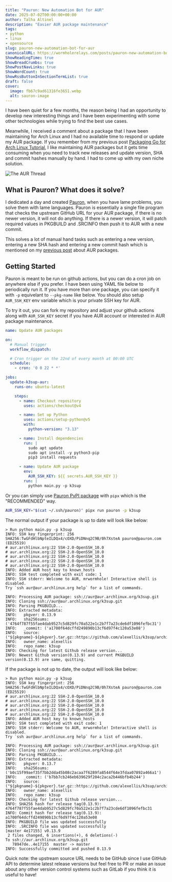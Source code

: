```yaml
---
title: "Pauron: New Automation Bot for AUR"
date: 2025-07-02T00:00:00+00:00
author: Talha Altinel
description: "Easier AUR package maintenance"
tags:
- python
- linux
- opensource
slug: pauron-new-automation-bot-for-aur
canonicalURL: https://wormholerelays.com/posts/pauron-new-automation-bot-for-aur
ShowReadingTime: true
ShowBreadCrumbs: true
ShowPostNavLinks: true
ShowWordCount: true
ShowRssButtonInSectionTermList: true
draft: false
cover:
  image: fb67c9ad61316fe3651.webp
  alt: sauron-image
---
```


I have been quiet for a few months, the reason being I had an opportunity to develop new interesting things and I have been experimenting with some other technologies while trying to find the best use cases.

Meanwhile, I received a comment about a package that I have been maintaining for Arch Linux and I had no available time to respond or update my AUR package. If you remember from my previous post [Packaging Go for Arch Linux Tutorial](https://wormholerelays.com/posts/packaging-go-for-arch-linux-tutorial), I like maintaining AUR packages but it gets time consuming when you need to track new releases and update version, SHA and commit hashes manually by hand. I had to come up with my own niche solution.

![The AUR Thread](/aur-comments.png)

## What is Pauron? What does it solve?

I dedicated a day and created [Pauron](https://github.com/mrwormhole/pauron), when you have lame problems, you solve them with lame languages. Pauron is essentially a single file program that checks the upstream GitHub URL for your AUR package, if there is no newer version, it will not do anything. If there is a newer version, it will patch required values in PKGBUILD and .SRCINFO then push it to AUR with a new commit.

This solves a lot of manual hand tasks such as entering a new version, entering a new SHA hash and entering a new commit hash which is mentioned on my [previous post](https://wormholerelays.com/posts/packaging-go-for-arch-linux-tutorial) about AUR packages.

## Getting Started

Pauron is meant to be run on github actions, but you can do a cron job on anywhere else if you prefer. I have been using YAML file below to periodically run it. If you have more than one package, you can specify it with `-p` equivelant to `--pkg-name` like below. You should also setup `AUR_SSH_KEY` env variable which is your private SSH key for AUR. 

To try it out, you can fork my repository and adjust your github actions along with `AUR_SSH_KEY` secret if you have AUR account or interested in AUR package maintenance.

```yaml
name: Update AUR packages

on:
  # Manual trigger
  workflow_dispatch:

  # Cron trigger on the 22nd of every month at 00:00 UTC
  schedule:
    - cron: '0 0 22 * *'

jobs:
  update-k3sup-aur:
    runs-on: ubuntu-latest

    steps:
      - name: Checkout repository
        uses: actions/checkout@v4

      - name: Set up Python
        uses: actions/setup-python@v5
        with:
          python-version: "3.13"

      - name: Install dependencies
        run: |
          sudo apt update
          sudo apt install -y python3-pip
          pip3 install requests

      - name: Update AUR package
        env:
          AUR_SSH_KEY: ${{ secrets.AUR_SSH_KEY }}
        run: |
          python main.py -p k3sup
```

Or you can simply use [Pauron PyPI package](https://pypi.org/project/pauron/) with `pipx` which is the "RECOMMENDED" way.

```sh
AUR_SSH_KEY="$(cat ~/.ssh/pauron)" pipx run pauron -p k3sup
```

The normal output if your package is up to date will look like below:

```
> Run python main.py -p k3sup
INFO: SSH key fingerprint: 256 SHA256:TwGFdHlbNpteILDQx4/cOXD/PiDNnq2C9B/0h7XsteA pauron@pauron.com (ED25519)
# aur.archlinux.org:22 SSH-2.0-OpenSSH_10.0
# aur.archlinux.org:22 SSH-2.0-OpenSSH_10.0
# aur.archlinux.org:22 SSH-2.0-OpenSSH_10.0
# aur.archlinux.org:22 SSH-2.0-OpenSSH_10.0
# aur.archlinux.org:22 SSH-2.0-OpenSSH_10.0
INFO: Added AUR host key to known_hosts
INFO: SSH test completed with exit code: 1
INFO: SSH stderr: Welcome to AUR, mrwormhole! Interactive shell is disabled.
Try `ssh aur@aur.archlinux.org help` for a list of commands.

INFO: Processing AUR package: ssh://aur@aur.archlinux.org/k3sup.git
INFO: Cloning ssh://aur@aur.archlinux.org/k3sup.git
INFO: Parsing PKGBUILD...
INFO: Extracted metadata:
INFO:   pkgver: 0.13.9
INFO:   sha256sums: ('4764f787f55fae4dab9527c5d829fc70a522e1c2b7f7a23cde6df1096fefbc31')
INFO:   _commit: ('a1700f64dcffd249890b13cf6d97f4c120a53e08')
INFO:   source: ("${pkgname}-${pkgver}.tar.gz::https://github.com/alexellis/k3sup/archive/${pkgver}.tar.gz")
INFO:   owner_name: alexellis
INFO:   repo_name: k3sup
INFO: Checking for latest Github release version...
INFO: Newest Github version(0.13.9) and current PKGBUILD version(0.13.9) are same, quitting.
```

If the package is not up to date, the output will look like below:

```
> Run python main.py -p k3sup
INFO: SSH key fingerprint: 256 SHA256:TwGFdHlbNpteILDQx4/cOXD/PiDNnq2C9B/0h7XsteA pauron@pauron.com (ED25519)
# aur.archlinux.org:22 SSH-2.0-OpenSSH_10.0
# aur.archlinux.org:22 SSH-2.0-OpenSSH_10.0
# aur.archlinux.org:22 SSH-2.0-OpenSSH_10.0
# aur.archlinux.org:22 SSH-2.0-OpenSSH_10.0
# aur.archlinux.org:22 SSH-2.0-OpenSSH_10.0
INFO: Added AUR host key to known_hosts
INFO: SSH test completed with exit code: 1
INFO: SSH stderr: Welcome to AUR, mrwormhole! Interactive shell is disabled.
Try `ssh aur@aur.archlinux.org help` for a list of commands.

INFO: Processing AUR package: ssh://aur@aur.archlinux.org/k3sup.git
INFO: Cloning ssh://aur@aur.archlinux.org/k3sup.git
INFO: Parsing PKGBUILD...
INFO: Extracted metadata:
INFO:   pkgver: 0.13.7
INFO:   sha256sums: ('b0c15f99aef35f7bb2dda45b08c2acaa7f6289fa8544f64e3fdaa07892a466a1')
INFO:   _commit: ('b7bb7cb246eb639629f204c2aca2b446bfb4b244')
INFO:   source: ("${pkgname}-${pkgver}.tar.gz::https://github.com/alexellis/k3sup/archive/${pkgver}.tar.gz")
INFO:   owner_name: alexellis
INFO:   repo_name: k3sup
INFO: Checking for latest Github release version...
INFO: SHA256 hash for release tag(0.13.9): 4764f787f55fae4dab9527c5d829fc70a522e1c2b7f7a23cde6df1096fefbc31
INFO: Commit hash for release tag(0.13.9): a1700f64dcffd249890b13cf6d97f4c120a53e08
INFO: PKGBUILD file was updated successfully
INFO: .SRCINFO file was updated successfully
[master 4e17155] v0.13.9
 2 files changed, 6 insertions(+), 6 deletions(-)
To ssh://aur.archlinux.org/k3sup.git
   78947de..4e17155  master -> master
INFO: Successfully committed and pushed 0.13.9
```

Quick note: the upstream source URL needs to be GitHub since I use GitHub API to determine latest release versions but feel free to PR or make an issue about any other version control systems such as GitLab
if you think it is useful to have!